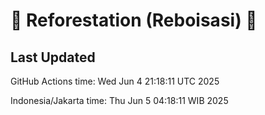 
# 🌳 Reforestation (Reboisasi) 🌲

## Last Updated

GitHub Actions time: Wed Jun  4 21:18:11 UTC 2025

Indonesia/Jakarta time: Thu Jun  5 04:18:11 WIB 2025
